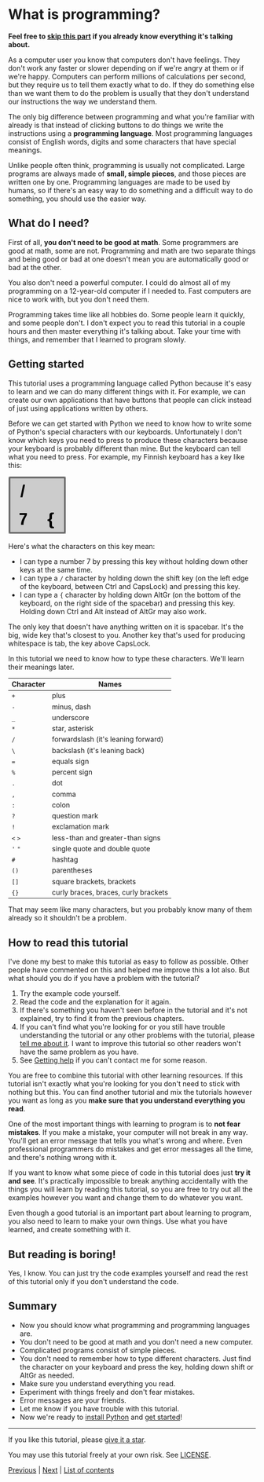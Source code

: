 # What is programming?

**Feel free to [skip this part](#how-to-read-this-tutorial) if you
already know everything it's talking about.**

As a computer user you know that computers don't have feelings. They
don't work any faster or slower depending on if we're angry at them or
if we're happy. Computers can perform millions of calculations per
second, but they require us to tell them exactly what to do. If they do
something else than we want them to do the problem is usually that they
don't understand our instructions the way we understand them.

The only big difference between programming and what you're familiar
with already is that instead of clicking buttons to do things we write
the instructions using a **programming language**. Most programming
languages consist of English words, digits and some characters that have
special meanings.

Unlike people often think, programming is usually not complicated. Large
programs are always made of **small, simple pieces**, and those pieces
are written one by one. Programming languages are made to be used by
humans, so if there's an easy way to do something and a difficult way to
do something, you should use the easier way.

## What do I need?

First of all, **you don't need to be good at math**. Some programmers
are good at math, some are not. Programming and math are two separate
things and being good or bad at one doesn't mean you are automatically
good or bad at the other.

You also don't need a powerful computer. I could do almost all of my
programming on a 12-year-old computer if I needed to. Fast computers are
nice to work with, but you don't need them.

Programming takes time like all hobbies do. Some people learn it
quickly, and some people don't. I don't expect you to read this tutorial
in a couple hours and then master everything it's talking about. Take
your time with things, and remember that I learned to program slowly.

## Getting started

This tutorial uses a programming language called Python because it's
easy to learn and we can do many different things with it. For example,
we can create our own applications that have buttons that people can
click instead of just using applications written by others.

Before we can get started with Python we need to know how to write some of
Python's special characters with our keyboards. Unfortunately I don't know
which keys you need to press to produce these characters because your keyboard
is probably different than mine. But the keyboard can tell what you
need to press. For example, my Finnish keyboard has a key like this:

![A key on my keyboard.](../images/key.png)

Here's what the characters on this key mean:

- I can type a number 7 by pressing this key without holding down other keys
    at the same time.
- I can type a `/` character by holding down the shift key (on the left edge
    of the keyboard, between Ctrl and CapsLock) and pressing this key.
- I can type a `{` character by holding down AltGr (on the bottom of the
    keyboard, on the right side of the spacebar) and pressing this key.
    Holding down Ctrl and Alt instead of AltGr may also work.

The only key that doesn't have anything written on it is spacebar. It's the
big, wide key that's closest to you. Another key that's used for producing
whitespace is tab, the key above CapsLock.

In this tutorial we need to know how to type these characters. We'll learn
their meanings later.

| Character | Names                                 |
|-----------|---------------------------------------|
| `+`       | plus                                  |
| `-`       | minus, dash                           |
| `_`       | underscore                            |
| `*`       | star, asterisk                        |
| `/`       | forwardslash (it's leaning forward)   |
| `\`       | backslash (it's leaning back)         |
| `=`       | equals sign                           |
| `%`       | percent sign                          |
| `.`       | dot                                   |
| `,`       | comma                                 |
| `:`       | colon                                 |
| `?`       | question mark                         |
| `!`       | exclamation mark                      |
| `<` `>`   | less-than and greater-than signs      |
| `'` `"`   | single quote and double quote         |
| `#`       | hashtag                               |
| `()`      | parentheses                           |
| `[]`      | square brackets, brackets             |
| `{}`      | curly braces, braces, curly brackets  |

That may seem like many characters, but you probably know many of them already
so it shouldn't be a problem.

## How to read this tutorial

I've done my best to make this tutorial as easy to follow as possible. Other
people have commented on this and helped me improve this a lot also. But what
should you do if you have a problem with the tutorial?

1. Try the example code yourself.
2. Read the code and the explanation for it again.
3. If there's something you haven't seen before in the tutorial and it's
    not explained, try to find it from the previous chapters.
4. If you can't find what you're looking for or you still have trouble
   understanding the tutorial or any other problems with the tutorial,
   please [tell me about it](../contact-me.md). I want to improve this
   tutorial so other readers won't have the same problem as you have.
5. See [Getting help](../getting-help.md) if you can't contact me for some
    reason.

You are free to combine this tutorial with other learning resources. If this
tutorial isn't exactly what you're looking for you don't need to stick with
nothing but this. You can find another tutorial and mix the tutorials however
you want as long as you **make sure that you understand everything you read**.

One of the most important things with learning to program is to **not
fear mistakes**. If you make a mistake, your computer will not break in
any way. You'll get an error message that tells you what's wrong and
where. Even professional programmers do mistakes and get error messages
all the time, and there's nothing wrong with it.

If you want to know what some piece of code in this tutorial does just
**try it and see**. It's practically impossible to break anything
accidentally with the things you will learn by reading this tutorial,
so you are free to try out all the examples however you want and change
them to do whatever you want.

Even though a good tutorial is an important part about learning to
program, you also need to learn to make your own things. Use what you
have learned, and create something with it.

## But reading is boring!

Yes, I know. You can just try the code examples yourself and read the
rest of this tutorial only if you don't understand the code.

## Summary

- Now you should know what programming and programming languages are.
- You don't need to be good at math and you don't need a new computer.
- Complicated programs consist of simple pieces.
- You don't need to remember how to type different characters. Just find the
    character on your keyboard and press the key, holding down shift or AltGr
    as needed.
- Make sure you understand everything you read.
- Experiment with things freely and don't fear mistakes.
- Error messages are your friends.
- Let me know if you have trouble with this tutorial.
- Now we're ready to [install Python](installing-python.md) and
    [get started](getting-started.md)!

***

If you like this tutorial, please [give it a
star](../README.md#how-can-i-thank-you-for-writing-and-sharing-this-tutorial).

You may use this tutorial freely at your own risk. See
[LICENSE](../LICENSE).

[Previous](../README.md) | [Next](installing-python.md) |
[List of contents](../README.md#basics)
